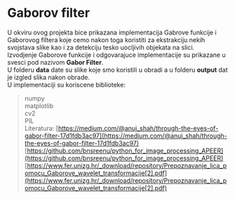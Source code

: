 # Gaborov filter

U okviru ovog projekta bice prikazana implementacija Gabrove funkcije i Gaborovog filtera koje cemo nakon toga koristiti za ekstrakciju nekih svojstava slike kao i za detekciju tesko uocljivih objekata na slici.<br>
Izvodjenje Gaborove funkcije i odgovarajuce implementacije su prikazane u svesci pod nazivom <b>Gabor Filter</b>.<br>
U folderu <b>data</b> date su slike koje smo koristili u obradi a u folderu <b>output</b> dat je izgled slika nakon obrade.<br> 
U implementaciji su koriscene biblioteke:<br>
> numpy<br>
> matplotlib<br>
> cv2<br>
> PIL<br>
Literatura:
> [https://medium.com/@anuj_shah/through-the-eyes-of-gabor-filter-17d1fdb3ac97](https://medium.com/@anuj_shah/through-the-eyes-of-gabor-filter-17d1fdb3ac97)<br>
> [https://github.com/bnsreenu/python_for_image_processing_APEER](https://github.com/bnsreenu/python_for_image_processing_APEER)<br>
> [https://www.fer.unizg.hr/_download/repository/Prepoznavanje_lica_pomocu_Gaborove_wavelet_transformacije[2].pdf](https://www.fer.unizg.hr/_download/repository/Prepoznavanje_lica_pomocu_Gaborove_wavelet_transformacije[2].pdf)
